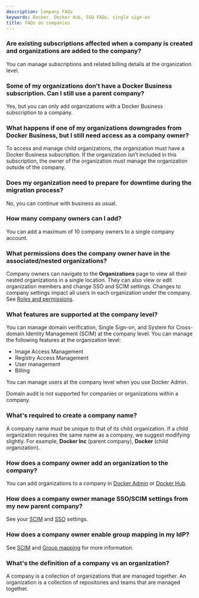 ```yaml
---
description: Company FAQs
keywords: Docker, Docker Hub, SSO FAQs, single sign-on
title: FAQs on companies
---
```


### Are existing subscriptions affected when a company is created and organizations are added to the company?

You can manage subscriptions and related billing details at the organization level.

### Some of my organizations don’t have a Docker Business subscription. Can I still use a parent company?

Yes, but you can only add organizations with a Docker Business subscription to a company.

### What happens if one of my organizations downgrades from Docker Business, but I still need access as a company owner?

To access and manage child organizations, the organization must have a Docker Business subscription. If the organization isn’t included in this subscription, the owner of the organization must manage the organization outside of the company.

### Does my organization need to prepare for downtime during the migration process?

No, you can continue with business as usual.

### How many company owners can I add?

You can add a maximum of 10 company owners to a single company account.

### What permissions does the company owner have in the associated/nested organizations?

Company owners can navigate to the **Organizations** page to view all their nested organizations in a single location. They can also view or edit organization members and change SSO and SCIM settings. Changes to company settings impact all users in each organization under the company. See [Roles and permissions](../security/for-admins/roles-and-permissions.md).

### What features are supported at the company level?

You can manage domain verification, Single Sign-on, and System for Cross-domain Identity Management (SCIM) at the company level. You can manage the following features at the organization level:

- Image Access Management
- Registry Access Management
- User management
- Billing

You can manage users at the company level when you use Docker Admin. 

Domain audit is not supported for companies or organizations within a company.

### What's required to create a company name?

A company name must be unique to that of its child organization. If a child organization requires the same name as a company, we suggest modifying slightly. For example, **Docker Inc** (parent company), **Docker** (child organization).

### How does a company owner add an organization to the company?

You can add organizations to a company in [Docker Admin](../admin/company/organizations.md/#add-organizations-to-a-company.md) or [Docker Hub](./new-company.md/#add-organizations-to-a-company.md).

### How does a company owner manage SSO/SCIM settings from my new parent company?

See your [SCIM](scim.md) and [SSO](../security/for-admins/single-sign-on/configure/index.md) settings.

### How does a company owner enable group mapping in my IdP?

See [SCIM](scim.md) and [Group mapping](../security/for-admins/group-mapping.md) for more information.

### What's the definition of a company vs an organization?

A company is a collection of organizations that are managed together. An organization is a collection of repositories and teams that are managed together.